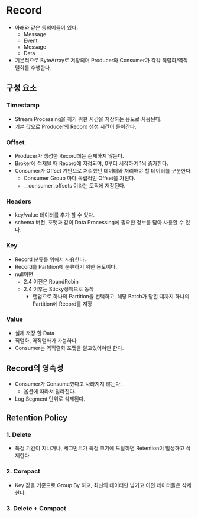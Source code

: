 # Record
- 아래와 같은 동의어들이 있다.
    - Message
    - Event
    - Message
    - Data 
- 기본적으로 ByteArray로 저장되며 Producer와 Consumer가 각각 직렬화/역직렬화를 수행한다. 

## 구성 요소
### Timestamp
- Stream Processing을 하기 위한 시간을 저장하는 용도로 사용된다.
- 기본 값으로 Producer의 Record 생성 시간이 들어간다.

### Offset
- Producer가 생성한 Record에는 존재하지 않는다.
- Broker에 적재될 때 Record에 지정되며, 0부터 시작하여 1씩 증가한다.
- Consumer가 Offset 기반으로 처리했던 데이터와 처리해야 할 데이터를 구분한다.
  - Consumer Group 마다 독립적인 Offset을 가진다.
  - __consumer_offsets 이라는 토픽에 저장된다.

### Headers
- key/value 데이터를 추가 할 수 있다.
- schema 버전, 포맷과 같이 Data Processing에 필요한 정보를 담아 사용할 수 있다.

### Key
- Record 분류를 위해서 사용한다.
- Record를 Partition에 분류하기 위한 용도이다.
- null이면 
  - 2.4 이전은 RoundRobin
  - 2.4 이후는 Sticky정책으로 동작
    - 랜덤으로 하나의 Partition을 선택하고, 해당 Batch가 닫힐 떄까지 하나의 Partition에 Record를 저장

### Value
- 실제 저장 할 Data
- 직렬화, 역직렬화가 가능하다.
- Consumer는 역직렬화 포맷을 알고있어야만 한다.

## Record의 영속성
- Consumer가 Consume했다고 사라지지 않는다.
  - 옵션에 따라서 달라진다.
- Log Segment 단위로 삭제된다.

## Retention Policy

### 1. Delete
- 특정 기간이 지나거나, 세그먼트가 특정 크기에 도달하면 Retention이 발생하고 삭제한다.

### 2. Compact
- Key 값을 기준으로 Group By 하고, 최신의 데이터만 남기고 이전 데이터들은 삭제한다. 

### 3. Delete + Compact